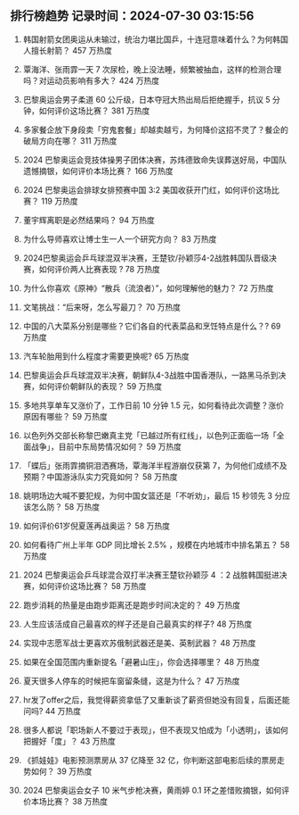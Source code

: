 
## 排行榜趋势 记录时间：2024-07-30 03:15:56
  
  1. 韩国射箭女团奥运从未输过，统治力堪比国乒，十连冠意味着什么？为何韩国人擅长射箭？ 457 万热度
    
  2. 覃海洋、张雨霏一天 7 次尿检，晚上没法睡，频繁被抽血，这样的检测合理吗？对运动员影响有多大？ 424 万热度
    
  3. 巴黎奥运会男子柔道 60 公斤级，日本夺冠大热出局后拒绝握手，抗议 5 分钟，如何评价这场比赛？ 381 万热度
    
  4. 多家餐企放下身段卖「穷鬼套餐」却越卖越亏，为何降价这招不灵了？餐企的破局方向在哪？ 311 万热度
    
  5. 2024 巴黎奥运会竞技体操男子团体决赛，苏炜德致命失误葬送好局，中国队遗憾摘银，如何评价本场比赛？ 166 万热度
    
  6. 2024 巴黎奥运会排球女排预赛中国 3:2 美国收获开门红，如何评价这场比赛？ 119 万热度
    
  7. 董宇辉离职是必然结果吗？ 94 万热度
    
  8. 为什么导师喜欢让博士生一人一个研究方向？ 83 万热度
    
  9. 2024巴黎奥运会乒乓球混双半决赛，王楚钦/孙颖莎4-2战胜韩国队晋级决赛，如何评价两人比赛表现 ? 78 万热度
    
  10. 为什么你喜欢《原神》“散兵（流浪者）”，如何理解他的魅力？ 72 万热度
    
  11. 文笔挑战：“后来呀，怎么写最刀？ 70 万热度
    
  12. 中国的八大菜系分别是哪些？它们各自的代表菜品和烹饪特点是什么？? 69 万热度
    
  13. 汽车轮胎用到什么程度才需要更换呢? 65 万热度
    
  14. 巴黎奥运会乒乓球混双半决赛，朝鲜队4-3战胜中国香港队，一路黑马杀到决赛，如何评价朝鲜队的表现？ 59 万热度
    
  15. 多地共享单车又涨价了，工作日前 10 分钟 1.5 元，如何看待此次调整？涨价原因有哪些？ 59 万热度
    
  16. 以色列外交部长称黎巴嫩真主党「已越过所有红线」，以色列正面临一场「全面战争」，目前中东局势情况如何？ 59 万热度
    
  17. 「蝶后」张雨霏摘铜泪洒赛场，覃海洋半程游崩仅获第 7，为何他们成绩不及预期？中国游泳队实力究竟如何？ 58 万热度
    
  18. 姚明场边大喊不要犯规，为何中国女篮还是「不听劝」，最后 15 秒领先 3 分应该怎么防？ 58 万热度
    
  19. 如何评价61岁倪夏莲再战奥运？ 58 万热度
    
  20. 如何看待广州上半年 GDP 同比增长 2.5% ，规模在内地城市中排名第五？ 58 万热度
    
  21. 2024 巴黎奥运会乒乓球混合双打半决赛王楚钦孙颖莎 4 ：2 战胜韩国挺进决赛，如何评价这场比赛？ 58 万热度
    
  22. 跑步消耗的热量是由跑步距离还是跑步时间决定的？ 49 万热度
    
  23. 人生应该活成自己最喜欢的样子还是自己最真实的样子? 48 万热度
    
  24. 实现中志愿军战士更喜欢苏俄制武器还是美、英制武器？ 48 万热度
    
  25. 如果在全国范围内重新提名「避暑山庄」，你会选择哪里？ 48 万热度
    
  26. 夏天很多人停车的时候把车窗留条缝，这是为什么？ 47 万热度
    
  27. hr发了offer之后，我觉得薪资拿低了又重新谈了薪资但她没有回复，后面还能问吗? 44 万热度
    
  28. 很多人都说「职场新人不要过于表现」，但不表现又怕成为「小透明」，该如何把握好「度」？ 43 万热度
    
  29. 《抓娃娃》电影预测票房从 37 亿降至 32 亿，你判断这部电影后续的票房走势如何？ 39 万热度
    
  30. 2024 巴黎奥运会女子 10 米气步枪决赛，黄雨婷 0.1 环之差惜败摘银，如何评价本场比赛？ 38 万热度
    